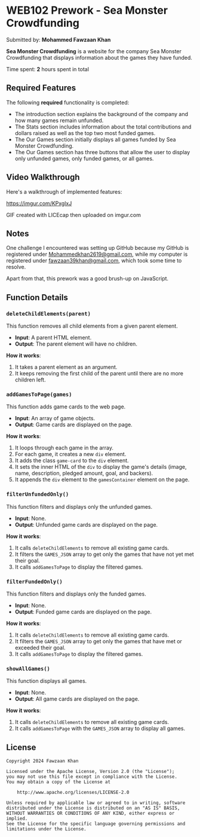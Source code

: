 # WEB102 Prework - Sea Monster Crowdfunding

Submitted by: **Mohammed Fawzaan Khan**

**Sea Monster Crowdfunding** is a website for the company Sea Monster Crowdfunding that displays information about the games they have funded.

Time spent: **2** hours spent in total

## Required Features

The following **required** functionality is completed:

*  The introduction section explains the background of the company and how many games remain unfunded.
* The Stats section includes information about the total contributions and dollars raised as well as the top two most funded games.
*  The Our Games section initially displays all games funded by Sea Monster Crowdfunding.
* The Our Games section has three buttons that allow the user to display only unfunded games, only funded games, or all games.


## Video Walkthrough

Here's a walkthrough of implemented features:

https://imgur.com/KPxglxJ 


GIF created with LICEcap then uploaded on imgur.com

## Notes

One challenge I encountered was setting up GitHub because my GitHub is registered under Mohammedkhan2619@gmail.com, while my computer is registered under fawzaan39khan@gmail.com, which took some time to resolve.

Apart from that, this prework was a good brush-up on JavaScript.

## Function Details

### `deleteChildElements(parent)`

This function removes all child elements from a given parent element. 
- **Input**: A parent HTML element.
- **Output**: The parent element will have no children.

**How it works**: 
1. It takes a parent element as an argument.
2. It keeps removing the first child of the parent until there are no more children left.

### `addGamesToPage(games)`

This function adds game cards to the web page.
- **Input**: An array of game objects.
- **Output**: Game cards are displayed on the page.

**How it works**:
1. It loops through each game in the array.
2. For each game, it creates a new `div` element.
3. It adds the class `game-card` to the `div` element.
4. It sets the inner HTML of the `div` to display the game's details (image, name, description, pledged amount, goal, and backers).
5. It appends the `div` element to the `gamesContainer` element on the page.

### `filterUnfundedOnly()`

This function filters and displays only the unfunded games.
- **Input**: None.
- **Output**: Unfunded game cards are displayed on the page.

**How it works**:
1. It calls `deleteChildElements` to remove all existing game cards.
2. It filters the `GAMES_JSON` array to get only the games that have not yet met their goal.
3. It calls `addGamesToPage` to display the filtered games.

### `filterFundedOnly()`

This function filters and displays only the funded games.
- **Input**: None.
- **Output**: Funded game cards are displayed on the page.

**How it works**:
1. It calls `deleteChildElements` to remove all existing game cards.
2. It filters the `GAMES_JSON` array to get only the games that have met or exceeded their goal.
3. It calls `addGamesToPage` to display the filtered games.

### `showAllGames()`

This function displays all games.
- **Input**: None.
- **Output**: All game cards are displayed on the page.

**How it works**:
1. It calls `deleteChildElements` to remove all existing game cards.
2. It calls `addGamesToPage` with the `GAMES_JSON` array to display all games.

## License

    Copyright 2024 Fawzaan Khan

    Licensed under the Apache License, Version 2.0 (the "License");
    you may not use this file except in compliance with the License.
    You may obtain a copy of the License at

        http://www.apache.org/licenses/LICENSE-2.0

    Unless required by applicable law or agreed to in writing, software
    distributed under the License is distributed on an "AS IS" BASIS,
    WITHOUT WARRANTIES OR CONDITIONS OF ANY KIND, either express or implied.
    See the License for the specific language governing permissions and
    limitations under the License.
